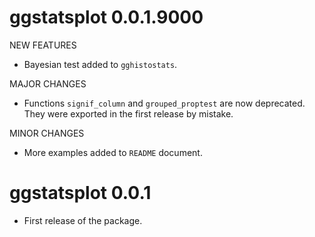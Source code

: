 # ggstatsplot 0.0.1.9000

NEW FEATURES

- Bayesian test added to `gghistostats`.

MAJOR CHANGES

- Functions `signif_column` and `grouped_proptest` are now deprecated. They were
exported in the first release by mistake.

MINOR CHANGES

- More examples added to `README` document.

# ggstatsplot 0.0.1

- First release of the package.

